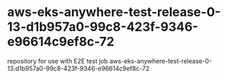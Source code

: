 # aws-eks-anywhere-test-release-0-13-d1b957a0-99c8-423f-9346-e96614c9ef8c-72
repository for use with E2E test job aws-eks-anywhere-test-release-0-13:d1b957a0-99c8-423f-9346-e96614c9ef8c-72
